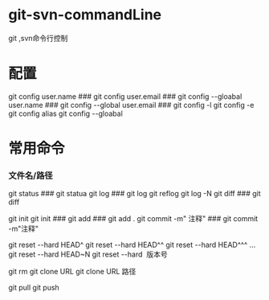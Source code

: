 # git-svn-commandLine
git ,svn命令行控制


# 配置
git config user.name ###
git config user.email ###
git config --gloabal user.name ###
git config --global user.email ###
git config -l
git config -e 
git config alias
git config --gloabal

# 常用命令
### 文件名/路径 ###
git status ###
git statua 
git log ###
git log
git reflog
git log -N 
git diff ###
git diff

git init
git init ###
git add ###
git add .
git commit -m" 注释" ###
git commit -m"注释"

git reset --hard HEAD^
git reset --hard HEAD^^
git reset --hard HEAD^^^
...
git reset --hard HEAD~N
git reset --hard  版本号

git rm
git clone URL
git clone URL 路径

git pull
git push











